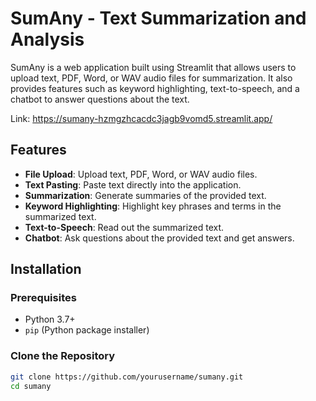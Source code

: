 # SumAny - Text Summarization and Analysis

SumAny is a web application built using Streamlit that allows users to upload text, PDF, Word, or WAV audio files for summarization. It also provides features such as keyword highlighting, text-to-speech, and a chatbot to answer questions about the text.

Link: https://sumany-hzmgzhcacdc3jagb9vomd5.streamlit.app/

## Features

- **File Upload**: Upload text, PDF, Word, or WAV audio files.
- **Text Pasting**: Paste text directly into the application.
- **Summarization**: Generate summaries of the provided text.
- **Keyword Highlighting**: Highlight key phrases and terms in the summarized text.
- **Text-to-Speech**: Read out the summarized text.
- **Chatbot**: Ask questions about the provided text and get answers.

## Installation

### Prerequisites

- Python 3.7+
- `pip` (Python package installer)

### Clone the Repository

```bash
git clone https://github.com/yourusername/sumany.git
cd sumany
